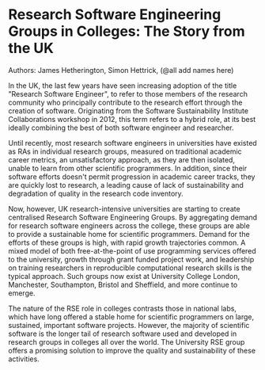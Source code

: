 Research Software Engineering Groups in Colleges: The Story from the UK
===============================================================================================

Authors: James Hetherington, Simon Hettrick, (@all add names here)

In the UK, the last few years have seen increasing adoption of the title "Research Software Engineer",
to refer to those members of the research community who principally contribute to the research effort
through the creation of software. Originating from the Software Sustainability Institute Collaborations
workshop in 2012, this term refers to a hybrid role, at its best ideally combining the best of both
software engineer and researcher.

Until recently, most research software engineers in universities have existed as RAs in individual
research groups, measured on traditional academic career metrics, an unsatisfactory approach, 
as they are then isolated, unable to learn from other scientific programmers. In addition, 
since their software efforts doesn't permit progression in academic career tracks, they are quickly
lost to research, a leading cause of lack of sustainability and degradation of quality in the
research code inventory.

Now, however, UK research-intensive universities are starting to create centralised
Research Software Engineering Groups. By aggregating demand for research software engineers
across the college, these groups are able to provide a sustainable home for scientific
programmers. Demand for the efforts of these groups is high, with rapid growth trajectories
common. A mixed model of both free-at-the-point of use programming services offered to the university,
growth through grant funded project work, and leadership on training researchers in reproducible
computational research skills is the typical approach. Such groups now exist at University College London, 
Manchester, Southampton, Bristol and Sheffield, and more continue to emerge.

The nature of the RSE role in colleges contrasts those in national labs, which have long offered a
stable home for scientific programmers on large, sustained, important software projects.
However, the majority of scientific software is the longer tail of research software used and
developed in research groups in colleges all over the world. The University RSE group offers a
promising solution to improve the quality and sustainability of these activities.




